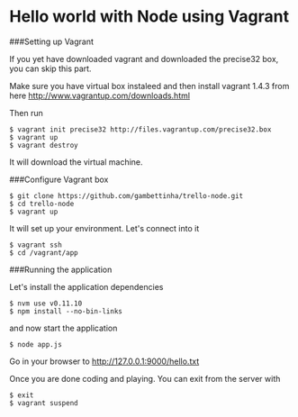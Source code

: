 Hello world with Node using Vagrant
===================================



###Setting up Vagrant

If you yet have downloaded vagrant and downloaded the precise32 box, you can skip this part.

Make sure you have virtual box instaleed and then install vagrant 1.4.3 from here http://www.vagrantup.com/downloads.html

Then run

    $ vagrant init precise32 http://files.vagrantup.com/precise32.box
    $ vagrant up
    $ vagrant destroy
    
It will download the virtual machine. 
    

###Configure Vagrant box

    $ git clone https://github.com/gambettinha/trello-node.git
    $ cd trello-node 
    $ vagrant up
    
It will set up your environment. Let's connect into it

    $ vagrant ssh
    $ cd /vagrant/app
    
###Running the application
    
Let's install the application dependencies

    $ nvm use v0.11.10
    $ npm install --no-bin-links

and now start the application

    $ node app.js
    
Go in your browser to http://127.0.0.1:9000/hello.txt

Once you are done coding and playing. You can exit from the server with

    $ exit
    $ vagrant suspend
